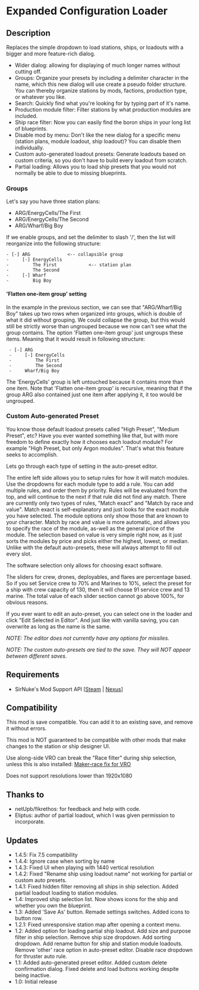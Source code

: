 # Expanded Configuration Loader

## Description
Replaces the simple dropdown to load stations, ships, or loadouts with a bigger and more feature-rich dialog.

* Wider dialog: allowing for displaying of much longer names without cutting off.
* Groups: Organize your presets by including a delimiter character in the name, which this new dialog will use create a pseudo folder structure. You can thereby organize stations by mods, factions, production type, or whatever you like.
* Search: Quickly find what you're looking for by typing part of it's name.
* Production module filter: Filter stations by what production modules are included.
* Ship race filter: Now you can easily find the boron ships in your long list of blueprints.
* Disable mod by menu: Don't like the new dialog for a specific menu (station plans, module loadout, ship loadout)? You can disable them individually.
* Custom auto-generated loadout presets: Generate loadouts based on custom criteria, so you don't have to build every loadout from scratch.
* Partial loading: Allows you to load ship presets that you would not normally be able to due to missing blueprints.

### Groups

Let's say you have three station plans:

 - ARG/EnergyCells/The First
 - ARG/EnergyCells/The Second
 - ARG/Wharf/Big Boy
 
If we enable groups, and set the delimiter to slash '/', then the list will reorganize into the following structure:
 ```
 - [-] ARG				<-- collapsible group
 -     [-] EnergyCells		
 -         The First			<-- station plan
 -         The Second			
 -     [-] Wharf
 -         Big Boy
 ```
 
#### 'Flatten one-item group' setting

In the example in the previous section, we can see that "ARG/Wharf/Big Boy" takes up two rows when organized into groups, which is double of what it did without grouping. We could collapse the group, but this would still be strictly worse than ungrouped because we now can't see what the group contains.
The option 'Flatten one-item group' just ungroups these items. Meaning that it would result in following structure:
```
 - [-] ARG
 -     [-] EnergyCells		
 -         The First
 -         The Second			
 -     Wharf/Big Boy
 ```

The 'EnergyCells' group is left untouched because it contains more than one item. Note that 'Flatten one-item group' is recursive, meaning that if the group ARG also contained just one item after applying it, it too would be ungrouped.

### Custom Auto-generated Preset

You know those default loadout presets called "High Preset", "Medium Preset", etc? Have you ever wanted something like that, but with more freedom to define exactly how it chooses each loadout module? For example "High Preset, but only Argon modules". That's what this feature seeks to accomplish.

Lets go through each type of setting in the auto-preset editor.

The entire left side allows you to setup rules for how it will match modules. Use the dropdowns for each module type to add a rule. You can add multiple rules, and order them by priority. Rules will be evaluated from the top, and will continue to the next if that rule did not find any match. There are currently only two types of rules, "Match exact" and "Match by race and value".
Match exact is self-explanatory and just looks for the exact module you have selected. The module options only show those that are known to your character.
Match by race and value is more automatic, and allows you to specify the race of the module, as-well as the general price of the module. The selection based on value is very simple right now, as it just sorts the modules by price and picks either the highest, lowest, or median.
Unlike with the default auto-presets, these will always attempt to fill out every slot.

The software selection only allows for choosing exact software.

The sliders for crew, drones, deployables, and flares are percentage based. So if you set Service crew to 70% and Marines to 10%, select the preset for a ship with crew capacity of 130, then it will choose 91 service crew and 13 marine. The total value of each slider section cannot go above 100%, for obvious reasons.

If you ever want to edit an auto-preset, you can select one in the loader and click "Edit Selected in Editor". And just like with vanilla saving, you can overwrite as long as the name is the same.

*NOTE: The editor does not currently have any options for missiles.*

*NOTE: The custom auto-presets are tied to the save. They will NOT appear between different saves.*

## Requirements

* SirNuke's Mod Support API [[Steam](https://steamcommunity.com/sharedfiles/filedetails/?id=2042901274) | [Nexus](https://www.nexusmods.com/x4foundations/mods/503)]

## Compatibility

This mod is save compatible. You can add it to an existing save, and remove it without errors.

This mod is NOT guaranteed to be compatible with other mods that make changes to the station or ship designer UI.

Use along-side VRO can break the "Race filter" during ship selection, unless this is also installed: [Maker-race fix for VRO](https://www.nexusmods.com/x4foundations/mods/1523/)

Does not support resolutions lower than 1920x1080

## Thanks to
* netUpb/fikrethos: for feedback and help with code.
* Eliptus: author of partial loadout, which I was given permission to incorporate.

## Updates

* 1.4.5: Fix 7.5 compatibility
* 1.4.4: Ignore case when sorting by name
* 1.4.3: Fixed UI when playing with 1440 vertical resolution
* 1.4.2: Fixed "Rename ship using loadout name" not working for partial or custom auto presets.
* 1.4.1: Fixed hidden filter removing all ships in ship selection. Added partial loadout loading to station modules.
* 1.4: Improved ship selection list. Now shows icons for the ship and whether you own the blueprint.
* 1.3: Added 'Save As' button. Remade settings switches. Added icons to button row.
* 1.2.1: Fixed unresponsive station map after opening a context menu.
* 1.2: Added option for loading partial ship loadout. Add size and purpose filter in ship selection. Remove ship size dropdown. Add sorting dropdown. Add rename button for ship and station module loadouts. Remove 'other' race option in auto-preset editor. Disable race dropdown for thruster auto rule.
* 1.1: Added auto-generated preset editor. Added custom delete confirmation dialog. Fixed delete and load buttons working despite being inactive.
* 1.0: Initial release